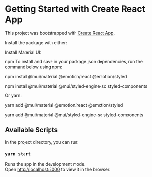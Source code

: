 # Getting Started with Create React App

This project was bootstrapped with [Create React App](https://github.com/facebook/create-react-app).

Install the package with either:

Install Material UI:

npm
To install and save in your package.json dependencies, run the command below using npm:

npm install @mui/material @emotion/react @emotion/styled

npm install @mui/material @mui/styled-engine-sc styled-components

Or yarn:

yarn add @mui/material @emotion/react @emotion/styled

yarn add @mui/material @mui/styled-engine-sc styled-components

## Available Scripts

In the project directory, you can run:

### `yarn start`

Runs the app in the development mode.\
Open [http://localhost:3000](http://localhost:3000) to view it in the browser.
